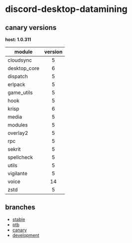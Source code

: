 # discord-desktop-datamining

## canary versions

**host: 1.0.311**

| module | version |
| ------ | :-----: |
| cloudsync | 5 |
| desktop_core | 6 |
| dispatch | 5 |
| erlpack | 5 |
| game_utils | 5 |
| hook | 5 |
| krisp | 6 |
| media | 5 |
| modules | 5 |
| overlay2 | 5 |
| rpc | 5 |
| sekrit | 5 |
| spellcheck | 5 |
| utils | 5 |
| vigilante | 5 |
| voice | 14 |
| zstd | 5 |

## branches

- [stable](https://github.com/OpenAsar/discord-desktop-datamining/tree/stable)
- [ptb](https://github.com/OpenAsar/discord-desktop-datamining/tree/ptb)
- [canary](https://github.com/OpenAsar/discord-desktop-datamining/tree/canary)
- [development](https://github.com/OpenAsar/discord-desktop-datamining/tree/development)